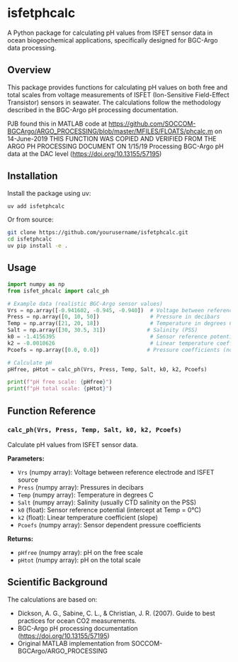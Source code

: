 # isfetphcalc

A Python package for calculating pH values from ISFET sensor data in ocean biogeochemical applications, specifically designed for BGC-Argo data processing.

## Overview

This package provides functions for calculating pH values on both free and total scales from voltage measurements of ISFET (Ion-Sensitive Field-Effect Transistor) sensors in seawater. The calculations follow the methodology described in the BGC-Argo pH processing documentation.

PJB found this in MATLAB code at
https://github.com/SOCCOM-BGCArgo/ARGO_PROCESSING/blob/master/MFILES/FLOATS/phcalc.m on 14-June-2019
THIS FUNCTION WAS COPIED AND VERIFIED FROM THE ARGO PH PROCESSING DOCUMENT ON 1/15/19
Processing BGC-Argo pH data at the DAC level (https://doi.org/10.13155/57195)

## Installation

Install the package using uv:

```bash
uv add isfetphcalc
```

Or from source:

```bash
git clone https://github.com/yourusername/isfetphcalc.git
cd isfetphcalc
uv pip install -e .
```

## Usage

```python
import numpy as np
from isfet_phcalc import calc_ph

# Example data (realistic BGC-Argo sensor values)
Vrs = np.array([-0.941602, -0.945, -0.940])  # Voltage between reference electrode and ISFET source
Press = np.array([0, 10, 50])                # Pressure in decibars
Temp = np.array([21, 20, 18])                # Temperature in degrees C
Salt = np.array([30, 30.5, 31])             # Salinity (PSS)
k0 = -1.4156395                              # Sensor reference potential
k2 = -0.0010626                              # Linear temperature coefficient
Pcoefs = np.array([0.0, 0.0])               # Pressure coefficients (no pressure correction)

# Calculate pH
pHfree, pHtot = calc_ph(Vrs, Press, Temp, Salt, k0, k2, Pcoefs)

print(f"pH free scale: {pHfree}")
print(f"pH total scale: {pHtot}")
```

## Function Reference

### `calc_ph(Vrs, Press, Temp, Salt, k0, k2, Pcoefs)`

Calculate pH values from ISFET sensor data.

**Parameters:**
- `Vrs` (numpy array): Voltage between reference electrode and ISFET source
- `Press` (numpy array): Pressures in decibars
- `Temp` (numpy array): Temperature in degrees C
- `Salt` (numpy array): Salinity (usually CTD salinity on the PSS)
- `k0` (float): Sensor reference potential (intercept at Temp = 0°C)
- `k2` (float): Linear temperature coefficient (slope)
- `Pcoefs` (numpy array): Sensor dependent pressure coefficients

**Returns:**
- `pHfree` (numpy array): pH on the free scale
- `pHtot` (numpy array): pH on the total scale

## Scientific Background

The calculations are based on:
- Dickson, A. G., Sabine, C. L., & Christian, J. R. (2007). Guide to best practices for ocean CO2 measurements.
- BGC-Argo pH processing documentation (https://doi.org/10.13155/57195)
- Original MATLAB implementation from SOCCOM-BGCArgo/ARGO_PROCESSING